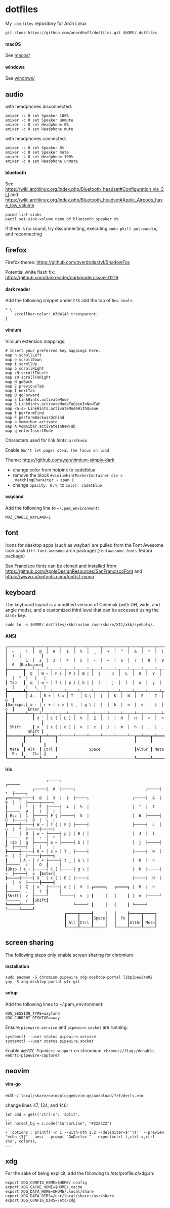 # dotfiles

My `.dotfiles` repository for Arch Linux

```
git clone https://github.com/anordhoff/dotfiles.git $HOME/.dotfiles
```

#### macOS

See [macos/](macos/)

#### windows

See [windows/](windows/)

## audio

with headphones disconnected:

```
amixer -c 0 set Speaker 100%
amixer -c 0 set Speaker unmute
amixer -c 0 set Headphone 0%
amixer -c 0 set Headphone mute
```

with headphones connected:

```
amixer -c 0 set Speaker 0%
amixer -c 0 set Speaker mute
amixer -c 0 set Headphone 100%
amixer -c 0 set Headphone unmute
```

#### bluetooth

See https://wiki.archlinux.org/index.php/Bluetooth_headset#Configuration_via_CLI and https://wiki.archlinux.org/index.php/Bluetooth_headset#Apple_Airpods_have_low_volume

```
pacmd list-sinks
pactl set-sink-volume name_of_bluetooth_speaker x%
```

If there is no sound, try disconnecting, executing `sudo pkill pulseaudio`, and reconnecting

## firefox

Firefox theme: https://github.com/overdodactyl/ShadowFox

Potential white flash fix: https://github.com/darkreader/darkreader/issues/1219

#### dark reader

Add the following snippet under `CSS` add the top of `Dev tools`:

```
* {
    scrollbar-color: #3d4143 transparent;
}
```

#### vimium

Vimium extension mappings:

```
# Insert your preferred key mappings here.
map n scrollLeft
map e scrollDown
map i scrollUp
map o scrollRight
map zN scrollToLeft
map zO scrollToRight
map N goBack
map E previousTab
map I nextTab
map O goForward
map s LinkHints.activateMode
map S LinkHints.activateModeToOpenInNewTab
map <a-s> LinkHints.activateModeWithQueue
map f performFind
map F performBackwardsFind
map a Vomnibar.activate
map A Vomnibar.activateInNewTab
map q enterInsertMode
```

Characters used for link hints: `arstneio`

Enable `Don't let pages steal the focus on load`

Theme: https://github.com/ysjn/vimium-simply-dark

- change color from hotpink to cadetblue
- remove the block `#vimiumHintMarkerContainer div > .matchingCharacter ~ span {`
- change `opacity: 0.4;` to `color: cadetblue`

#### wayland

Add the following line to `~/.pam_environment`:
```
MOZ_ENABLE_WAYLAND=1
```

## font

Icons for desktop apps (such as waybar) are pulled from the Font Awesome icon pack (`ttf-font-awesome` arch package) (`fontawesome-fonts` fedora package)

San Francisco fonts can be cloned and installed from https://github.com/AppleDesignResources/SanFranciscoFont and https://www.cufonfonts.com/font/sf-mono

## keyboard

The keyboard layout is a modified version of Colemak (with DH, wide, and angle mods), and a customized third level that can be accessed using the `AltGr` key.

```sudo ln -s $HOME/.dotfiles/xkb/custom /usr/share/X11/xkb/symbols/.```

#### ANSI

```
┌─────┬─────┬─────┬─────┬─────┬─────┬─────┬─────┬─────┬─────┬─────┬─────┬─────┲━━━━━━━━━┓
│  ~  │  !  │  @  │  #  │  $  │  %  │  _  │  +  │  ^  │  &  │  *  │  (  │  )  ┃         ┃
│  `  │  1  │  2  │  3  │  4  │  5  │  -  │  =  │  6  │  7  │  8  │  9  │  0  ┃Backspace┃
┢━━━━━┷━┱───┴─┬───┴─┬───┴─┬───┴─┬───┴─┬───┴─┬───┴─┬───┴─┬───┴─┬───┴─┬───┴─┬───┺━┯━━━━━━━┦
┃       ┃  Q  │ W ~ │ F { │ P } │ B | │  {  │  J  │  L  │  U  │  Y  │  :  │  "  │   |   │
┃ Tab   ┃  q  │ w ~ │ f { │ p } │ b | │  [  │  j  │  l  │  u  │  y  │  ;  │  '  │   \   │
┣━━━━━━━┻┱────┴┬────┴┬────┴┬────┴┬────┴┬────┴┬────┴┬────┴┬────┴┬────┴┬────┴┲━━━━┷━━━━━━━┧
┃        ┃ A - │ R + │ S = │ T _ │ G \ │  }  │  K  │  N  │  E  │  I  │  O  ┃            ┃
┃Backspc.┃ a - │ r + │ s = │ t _ │ g \ │  ]  │  k  │  n  │  e  │  i  │  o  ┃      Enter ┃
┣━━━━━━━━┻━━┱──┴──┬──┴──┬──┴──┬──┴──┬──┴──┬──┴──┬──┴──┬──┴──┬──┴──┬──┴──┲━━┻━━━━━━━━━━━━┫
┃           ┃ X ` │ C [ │ D ] │  V  │  Z  │  ?  │  M  │  H  │  <  │  >  ┃               ┃
┃ Shift     ┃ x ` │ c [ │ d ] │  v  │  z  │  /  │  m  │  h  │  ,  │  .  ┃         Shift ┃
┣━━━━━━━┳━━━┻━━┳━━┷━━━┱─┴─────┴─────┴─────┴─────┴─────┴──┲━━┷━━━┳━┷━━━━┳┻━━━━━┳━━━━━━━━━┫
┃       ┃      ┃      ┃                                  ┃      ┃      ┃      ┃         ┃
┃ Meta  ┃ Alt  ┃ Ctrl ┃              Space               ┃AltGr ┃ Meta ┃  Fn  ┃    Ctrl ┃
┗━━━━━━━┻━━━━━━┻━━━━━━┹──────────────────────────────────┺━━━━━━┻━━━━━━┻━━━━━━┻━━━━━━━━━┛
```

#### Iris

```
                  ┌─────┐                                           ┌─────┐
            ┌─────┤  #  ├─────┐                               ┌─────┤  *  ├─────┐
┏━━━━━┱─────┤  @  │  3  │  $  ├─────┐                   ┌─────┤  &  │  8  │  (  ├─────┬─────┐
┃     ┃  !  │  2  ├─────┤  4  │  %  │                   │  ^  │  7  ├─────┤  9  │  )  │  |  │
┃ Esc ┃  1  ├─────┤ F { ├─────┤  5  │                   │  6  ├─────┤  U  ├─────┤  0  │  \  │
┣━━━━━╉─────┤ W ~ │ f { │ P } ├─────┤                   ├─────┤  L  │  u  │  Y  ├─────┼─────┤
┃     ┃  Q  │ w ~ ├─────┤ p } │ B | │                   │  J  │  l  ├─────┤  y  │  :  │  "  │
┃ Tab ┃  q  ├─────┤ S = ├─────┤ b | │                   │  j  ├─────┤  E  ├─────┤  ;  │  '  │
┣━━━━━╉─────┤ R + │ s = │ T _ ├─────┤                   │─────┤  N  │  e  │  I  ├─────╆━━━━━┪
┃     ┃ A - │ r + ├─────┤ t _ │ G \ │                   │  K  │  n  ├─────┤  i  │  O  ┃     ┃
┃Bksp ┃ a - ├─────┤ C [ ├─────┤ g \ │                   │  k  ├─────┤  <  ├─────┤  o  ┃Enter┃
┣━━━━━╉─────┤ X ` │ c [ │ D ] ├─────┤                   │─────┤  H  │  ,  │  >  ├─────╊━━━━━┫
┃     ┃  Z  │ x ` ├─────┤ d ] │  V  │ ┏━━━━━┓   ┏━━━━━┓ │  M  │  h  ├─────┤  .  │  ?  ┃     ┃
┃Shift┃  z  ├─────┘     └─────┤  v  │ ┃     ┃   ┃     ┃ │  m  ├─────┘     └─────┤  /  ┃Shift┃
┗━━━━━┹─────┘                 └─────┘ ┃     ┃   ┃     ┃ └─────┘                 └─────┺━━━━━┛
                          ┏━━━━━┳━━━━━┫     ┃   ┃     ┣━━━━━┳━━━━━┓
                          ┃     ┃     ┃Space┃   ┃  Fn ┃     ┃     ┃
                          ┃ Alt ┃Ctrl ┃     ┃   ┃     ┃AltGr┃ Meta┃
                          ┗━━━━━┻━━━━━┻━━━━━┛   ┗━━━━━┻━━━━━┻━━━━━┛
```

## screen sharing

The following steps only enable screen sharing for chromium

#### installation

```
sudo pacman -S chromium pipewire xdg-desktop-portal libpipewire02
yay -S xdg-desktop-portal-wlr-git
```

#### setup

Add the following lines to ~/.pam_environment:

```
XDG_SESSION_TYPE=wayland
XDG_CURRENT_DESKTOP=sway
```

Ensure `pipewire.service` and `pipewire.socket` are running:

```
systemctl --user status pipewire.service
systemctl --user status pipewire.socket
```

Enable `WebRTC PipeWire support` on chromium: `chrome://flags/#enable-webrtc-pipewire-capturer`

## neovim

#### vim-go

edit `~/.local/share/nvim/plugged/vim-go/autoload/fzf/decls.vim`

change lines 47, 134, and 146:
```
let cmd = get({'ctrl-s': 'split',
...
let normal_bg = s:code("CursorLine", "#222222")
...
\ 'options': printf('-n 1 --with-nth 1,2 --delimiter=$''\t'' --preview "echo {3}" --ansi --prompt "GoDecls> " --expect=ctrl-t,ctrl-v,ctrl-s%s', colors),
...
```

## xdg

For the sake of being explicit, add the following to /etc/profile.d/xdg.sh:

```
export XDG_CONFIG_HOME=$HOME/.config
export XDG_CACHE_HOME=$HOME/.cache
export XDG_DATA_HOME=$HOME/.local/share
export XDG_DATA_DIRS=/usr/local/share:/usr/share
export XDG_CONFIG_DIRS=/etc/xdg
```
